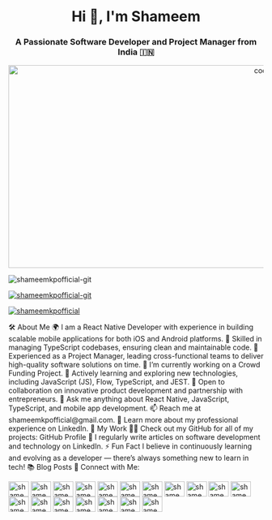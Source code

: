 <h1 align="center">Hi 👋, I'm Shameem</h1> <h3 align="center">A Passionate Software Developer and Project Manager from India 🇮🇳</h3> <p align="center"> <img alt="coding" width="1000" height="400" src="https://media.tenor.com/-wNnIOiGK6AAAAAM/happy-birthday-ashleigh.gif"> </p> <p align="left"> <img src="https://komarev.com/ghpvc/?username=shameemkpofficial-git&label=Profile%20views&color=0e75b6&style=flat" alt="shameemkpofficial-git" /> </p> <p align="left"> <a href="https://github.com/ryo-ma/github-profile-trophy"><img src="https://github-profile-trophy.vercel.app/?username=shameemkpofficial-git" alt="shameemkpofficial-git" /></a> </p> <p align="left"> <a href="https://twitter.com/shameemkpofficial" target="blank"><img src="https://img.shields.io/twitter/follow/shameemkpofficial?logo=twitter&style=for-the-badge" alt="shameemkpofficial" /></a> </p>
🛠 About Me
🌍 I am a React Native Developer with experience in building scalable mobile applications for both iOS and Android platforms.
🎯 Skilled in managing TypeScript codebases, ensuring clean and maintainable code.
👥 Experienced as a Project Manager, leading cross-functional teams to deliver high-quality software solutions on time.
🔭 I’m currently working on a Crowd Funding Project.
🌱 Actively learning and exploring new technologies, including JavaScript (JS), Flow, TypeScript, and JEST.
🤝 Open to collaboration on innovative product development and partnership with entrepreneurs.
💬 Ask me anything about React Native, JavaScript, TypeScript, and mobile app development.
📫 Reach me at shameemkpofficial@gmail.com.
📄 Learn more about my professional experience on LinkedIn.
🌟 My Work
👨‍💻 Check out my GitHub for all of my projects: GitHub Profile
📝 I regularly write articles on software development and technology on LinkedIn.
⚡ Fun Fact
I believe in continuously learning and evolving as a developer — there’s always something new to learn in tech!
📚 Blog Posts
<!-- BLOG-POST-LIST:START --> <!-- BLOG-POST-LIST:END -->
🤝 Connect with Me:
<p align="left"> <a href="https://codepen.io/shameemkpofficial" target="blank"><img align="center" src="https://raw.githubusercontent.com/rahuldkjain/github-profile-readme-generator/master/src/images/icons/Social/codepen.svg" alt="shameemkpofficial" height="30" width="40" /></a> <a href="https://dev.to/shameemkpofficial" target="blank"><img align="center" src="https://raw.githubusercontent.com/rahuldkjain/github-profile-readme-generator/master/src/images/icons/Social/devto.svg" alt="shameemkpofficial" height="30" width="40" /></a> <a href="https://twitter.com/shameemkpofficial" target="blank"><img align="center" src="https://raw.githubusercontent.com/rahuldkjain/github-profile-readme-generator/master/src/images/icons/Social/twitter.svg" alt="shameemkpofficial" height="30" width="40" /></a> <a href="https://linkedin.com/in/shameemkpofficial" target="blank"><img align="center" src="https://raw.githubusercontent.com/rahuldkjain/github-profile-readme-generator/master/src/images/icons/Social/linked-in-alt.svg" alt="shameemkpofficial" height="30" width="40" /></a> <a href="https://stackoverflow.com/users/shameemkpofficial" target="blank"><img align="center" src="https://raw.githubusercontent.com/rahuldkjain/github-profile-readme-generator/master/src/images/icons/Social/stack-overflow.svg" alt="shameemkpofficial" height="30" width="40" /></a> <a href="https://codesandbox.com/shameemkpofficial" target="blank"><img align="center" src="https://raw.githubusercontent.com/rahuldkjain/github-profile-readme-generator/master/src/images/icons/Social/codesandbox.svg" alt="shameemkpofficial" height="30" width="40" /></a> <a href="https://kaggle.com/shameemkpofficial" target="blank"><img align="center" src="https://raw.githubusercontent.com/rahuldkjain/github-profile-readme-generator/master/src/images/icons/Social/kaggle.svg" alt="shameemkpofficial" height="30" width="40" /></a> <a href="https://fb.com/shameemkpofficial" target="blank"><img align="center" src="https://raw.githubusercontent.com/rahuldkjain/github-profile-readme-generator/master/src/images/icons/Social/facebook.svg" alt="shameemkpofficial" height="30" width="40" /></a> <a href="https://instagram.com/shameemkpofficial" target="blank"><img align="center" src="https://raw.githubusercontent.com/rahuldkjain/github-profile-readme-generator/master/src/images/icons/Social/instagram.svg" alt="shameemkpofficial" height="30" width="40" /></a> <a href="https://dribbble.com/shameemkpofficial" target="blank"><img align="center" src="https://raw.githubusercontent.com/rahuldkjain/github-profile-readme-generator/master/src/images/icons/Social/dribbble.svg" alt="shameemkpofficial" height="30" width="40" /></a> <a href="https://www.behance.net/shameemkpofficial" target="blank"><img align="center" src="https://raw.githubusercontent.com/rahuldkjain/github-profile-readme-generator/master/src/images/icons/Social/behance.svg" alt="shameemkpofficial" height="30" width="40" /></a> <a href="https://medium.com/shameemkpofficial" target="blank"><img align="center" src="https://raw.githubusercontent.com/rahuldkjain/github-profile-readme-generator/master/src/images/icons/Social/medium.svg" alt="shameemkpofficial" height="30" width="40" /></a> <a href="https://www.youtube.com/c/shameemkpofficial" target="blank"><img align="center" src="https://raw.githubusercontent.com/rahuldkjain/github-profile-readme-generator/master/src/images/icons/Social/youtube.svg" alt="shameemkpofficial" height="30" width="40" /></a> <a href="https://www.hackerrank.com/shameemkpofficial" target="blank"><img align="center" src="https://raw.githubusercontent.com/rahuldkjain/github-profile-readme-generator/master/src/images/icons/Social/hackerrank.svg" alt="shameemkpofficial" height="30" width="40" /></a> <a href="https://www.leetcode.com/shameemkpofficial" target="blank"><img align="center" src="https://raw.githubusercontent.com/rahuldkjain/github-profile-readme-generator/master/src/images/icons/Social/leet-code.svg" alt="shameemkpofficial" height="30" width="40" /></a> <a href="https://auth.geeksforgeeks.org/user/shameemkpofficial" target="blank"><img align="center" src="https://raw.githubusercontent.com/rahuldkjain/github-profile-readme-generator/master/src/images/icons/Social/geeks-for-geeks.svg" alt="shameemkpofficial" height="30" width="40" /></a> <a href="https://www.topcoder.com/members/shameemkpofficial" target="blank"><img align="center" src="https://raw.githubusercontent.com/rahuldkjain/github-profile-readme-generator/master/src/images/icons/Social/topcoder.svg" alt="shameemkpofficial" height="30" width="40" /></a> <a href="https://discord.gg/shameemkpofficial" target="blank"><img align="center" src="https://raw.githubusercontent.com/rahuldkjain/github-profile-readme-generator/master/src/images/icons/Social/discord.svg" alt="shameemkpofficial" height="30" width="40" /></a> </p>
